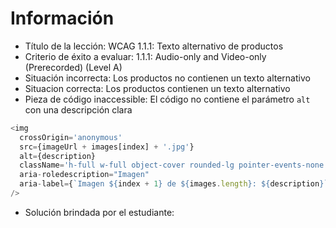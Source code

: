 # Información

- Título de la lección: WCAG 1.1.1: Texto alternativo de productos
- Criterio de éxito a evaluar: 1.1.1: Audio-only and Video-only (Prerecorded) (Level A)
- Situación incorrecta: Los productos no contienen un texto alternativo
- Situacion correcta: Los productos contienen un texto alternativo
- Pieza de código inaccessible: El código no contiene el parámetro `alt` con una descripción clara

```javascript
<img
  crossOrigin='anonymous'
  src={imageUrl + images[index] + '.jpg'}
  alt={description}
  className='h-full w-full object-cover rounded-lg pointer-events-none'
  aria-roledescription="Imagen"
  aria-label={`Imagen ${index + 1} de ${images.length}: ${description}`}
/>
```

- Solución brindada por el estudiante:
